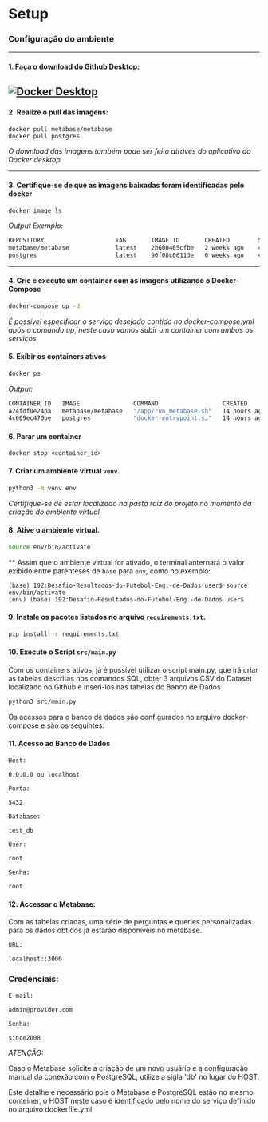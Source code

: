 # Setup

### Configuração do ambiente

--------

#### 1. Faça o download do Github Desktop:
 [![Docker Desktop](https://img.shields.io/badge/Docker_Desktop-blue?style=for-the-badge&logo=docker&logoColor=white)](https://www.docker.com/products/docker-desktop)
--------
#### 2. Realize o pull das imagens:
```shell
docker pull metabase/metabase
docker pull postgres
```
*O download das imagens também pode ser feito através do aplicativo do Docker desktop*

--------
#### 3. Certifique-se de que as imagens baixadas foram identificadas pelo docker
```shell
docker image ls
```
*Output Exemplo:*
```bash
REPOSITORY                    TAG       IMAGE ID       CREATED        SIZE
metabase/metabase             latest    2b600465cfbe   2 weeks ago    484MB
postgres                      latest    96f08c06113e   6 weeks ago    438MB
```
--------


#### 4. Crie e execute um container com as imagens utilizando o Docker-Compose

```bash
docker-compose up -d
```
*É possível especificar o serviço desejado contido no docker-compose.yml após o comando up, neste caso vamos subir um container com ambos os serviços*

#### 5. Exibir os containers ativos

```bash
docker ps
```
*Output:*
```bash
CONTAINER ID   IMAGE               COMMAND                  CREATED        STATUS          PORTS                    NAMES
a24fdf0e24ba   metabase/metabase   "/app/run_metabase.sh"   14 hours ago   Up 6 seconds    0.0.0.0:3000->3000/tcp   desafio-resultados-do-futebol-eng-de-dados-bi-1
4c609ec470be   postgres            "docker-entrypoint.s…"   14 hours ago   Up 42 minutes   0.0.0.0:5432->5432/tcp   pg_container
```
#### 6. Parar um container

```shell
docker stop <container_id>
```

#### 7. Criar um ambiente virtual `venv`.
```bash
python3 -m venv env
```
*Certifique-se de estar localizado na pasta raiz do projeto no momento da criação do ambiente virtual*

#### 8. Ative o ambiente virtual.

```bash
source env/bin/activate
```
** Assim que o ambiente virtual for ativado, o terminal anternará o valor exibido entre parênteses de `base` para `env`, como no exemplo:
```
(base) 192:Desafio-Resultados-do-Futebol-Eng.-de-Dados user$ source env/bin/activate
(env) (base) 192:Desafio-Resultados-do-Futebol-Eng.-de-Dados user$
```

#### 9. Instale os pacotes listados no arquivo `requirements.txt`.
```bash
pip install -r requirements.txt
```

#### 10.  Execute o Script `src/main.py`

Com os containers ativos, já é possível utilizar o script main.py, que irá criar as tabelas descritas nos comandos SQL, obter 3 arquivos CSV do Dataset localizado no Github e inseri-los nas tabelas do Banco de Dados.

``` bash
python3 src/main.py
```


Os acessos para o banco de dados são configurados no arquivo docker-compose e são os seguintes:

#### 11. Acesso ao Banco de Dados

`Host:`
```
0.0.0.0 ou localhost
```
`Porta:`
```
5432
```
`Database:`
```
test_db
```
`User:`
```
root
```
`Senha:`
```
root
```

#### 12. Accessar o Metabase:

Com as tabelas criadas, uma série de perguntas e queries personalizadas para os dados obtidos já estarão disponíveis no metabase.

`URL:`
```
localhost::3000
```

### Credenciais:

`E-mail:`
```
admin@provider.com
```
`Senha:`
```
since2008
```

*ATENÇÃO:*

Caso o Metabase solicite a criação de um novo usuário e a configuração manual da conexão com o PostgreSQL, utilize a sigla 'db' no lugar do HOST.

Este detalhe é necessário pois o Metabase e PostgreSQL estão no mesmo conteiner, o HOST neste caso é identificado pelo nome do serviço definido no arquivo dockerfile.yml